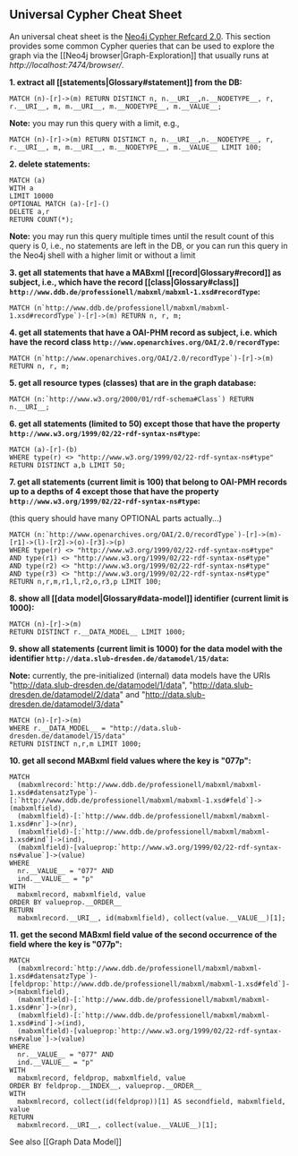 ## Universal Cypher Cheat Sheet

An universal cheat sheet is the [Neo4j Cypher Refcard 2.0](http://docs.neo4j.org/refcard/2.0/). This section provides some common Cypher queries that can be used to explore the graph via the [[Neo4j browser|Graph-Exploration]] that usually runs at *http://localhost:7474/browser/*. 

__1. extract all [[statements|Glossary#statement]] from the DB:__

    MATCH (n)-[r]->(m) RETURN DISTINCT n, n.__URI__,n.__NODETYPE__, r, r.__URI__, m, m.__URI__, m.__NODETYPE__, m.__VALUE__;

__Note:__ you may run this query with a limit, e.g.,

    MATCH (n)-[r]->(m) RETURN DISTINCT n, n.__URI__,n.__NODETYPE__, r, r.__URI__, m, m.__URI__, m.__NODETYPE__, m.__VALUE__ LIMIT 100;

__2. delete statements:__

    MATCH (a)
    WITH a
    LIMIT 10000
    OPTIONAL MATCH (a)-[r]-()
    DELETE a,r
    RETURN COUNT(*);

__Note:__ you may run this query multiple times until the result count of this query is 0, i.e., no statements are left in the DB, or you can run this query in the Neo4j shell with a higher limit or without a limit

__3. get all statements that have a MABxml [[record|Glossary#record]] as subject, i.e., which have the record [[class|Glossary#class]] `http://www.ddb.de/professionell/mabxml/mabxml-1.xsd#recordType`:__

    MATCH (n`http://www.ddb.de/professionell/mabxml/mabxml-1.xsd#recordType`)-[r]->(m) RETURN n, r, m;

__4. get all statements that have a OAI-PHM record as subject, i.e. which have the record class `http://www.openarchives.org/OAI/2.0/recordType`:__

    MATCH (n`http://www.openarchives.org/OAI/2.0/recordType`)-[r]->(m) RETURN n, r, m;


__5. get all resource types (classes) that are in the graph database:__

    MATCH (n:`http://www.w3.org/2000/01/rdf-schema#Class`) RETURN n.__URI__;

__6. get all statements (limited to 50) except those that have the property `http://www.w3.org/1999/02/22-rdf-syntax-ns#type`:__

    MATCH (a)-[r]-(b)
    WHERE type(r) <> "http://www.w3.org/1999/02/22-rdf-syntax-ns#type"
    RETURN DISTINCT a,b LIMIT 50;


__7. get all statements (current limit is 100) that belong to OAI-PMH records up to a depths of 4 except those that have the property `http://www.w3.org/1999/02/22-rdf-syntax-ns#type`:__

(this query should have many OPTIONAL parts actually...)

    MATCH (n:`http://www.openarchives.org/OAI/2.0/recordType`)-[r]->(m)-[r1]->(l)-[r2]->(o)-[r3]->(p)
    WHERE type(r) <> "http://www.w3.org/1999/02/22-rdf-syntax-ns#type"
    AND type(r1) <> "http://www.w3.org/1999/02/22-rdf-syntax-ns#type"
    AND type(r2) <> "http://www.w3.org/1999/02/22-rdf-syntax-ns#type"
    AND type(r3) <> "http://www.w3.org/1999/02/22-rdf-syntax-ns#type"
    RETURN n,r,m,r1,l,r2,o,r3,p LIMIT 100;

__8. show all [[data model|Glossary#data-model]] identifier (current limit is 1000):__

    MATCH (n)-[r]->(m)
    RETURN DISTINCT r.__DATA_MODEL__ LIMIT 1000;

__9. show all statements (current limit is 1000) for the data model with the identifier `http://data.slub-dresden.de/datamodel/15/data`:__

__Note:__ currently, the pre-initialized (internal) data models have the URIs "http://data.slub-dresden.de/datamodel/1/data", "http://data.slub-dresden.de/datamodel/2/data" and "http://data.slub-dresden.de/datamodel/3/data"

    MATCH (n)-[r]->(m)
    WHERE r.__DATA_MODEL__ = "http://data.slub-dresden.de/datamodel/15/data"
    RETURN DISTINCT n,r,m LIMIT 1000;

__10. get all second MABxml field values where the key is "077p":__

    MATCH 
      (mabxmlrecord:`http://www.ddb.de/professionell/mabxml/mabxml-1.xsd#datensatzType`)- [:`http://www.ddb.de/professionell/mabxml/mabxml-1.xsd#feld`]->(mabxmlfield),
      (mabxmlfield)-[:`http://www.ddb.de/professionell/mabxml/mabxml-1.xsd#nr`]->(nr),  
      (mabxmlfield)-[:`http://www.ddb.de/professionell/mabxml/mabxml-1.xsd#ind`]->(ind),
      (mabxmlfield)-[valueprop:`http://www.w3.org/1999/02/22-rdf-syntax-ns#value`]->(value)
    WHERE
      nr.__VALUE__ = "077" AND
      ind.__VALUE__ = "p"
    WITH 
      mabxmlrecord, mabxmlfield, value
    ORDER BY valueprop.__ORDER__
    RETURN
      mabxmlrecord.__URI__, id(mabxmlfield), collect(value.__VALUE__)[1];

__11. get the second MABxml field value of the second occurrence of the field where the key is "077p":__

    MATCH 
      (mabxmlrecord:`http://www.ddb.de/professionell/mabxml/mabxml-1.xsd#datensatzType`)-[feldprop:`http://www.ddb.de/professionell/mabxml/mabxml-1.xsd#feld`]->(mabxmlfield),
      (mabxmlfield)-[:`http://www.ddb.de/professionell/mabxml/mabxml-1.xsd#nr`]->(nr),  
      (mabxmlfield)-[:`http://www.ddb.de/professionell/mabxml/mabxml-1.xsd#ind`]->(ind),
      (mabxmlfield)-[valueprop:`http://www.w3.org/1999/02/22-rdf-syntax-ns#value`]->(value)
    WHERE
      nr.__VALUE__ = "077" AND
      ind.__VALUE__ = "p"
    WITH 
      mabxmlrecord, feldprop, mabxmlfield, value
    ORDER BY feldprop.__INDEX__, valueprop.__ORDER__
    WITH
      mabxmlrecord, collect(id(feldprop))[1] AS secondfield, mabxmlfield, value
    RETURN
      mabxmlrecord.__URI__, collect(value.__VALUE__)[1];


See also [[Graph Data Model]]